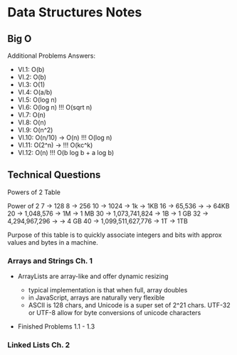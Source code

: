# Data Structures Notes

## Big O

Additional Problems Answers:
- VI.1: O(b) 
- VI.2: O(b)
- VI.3: O(1)
- VI.4: O(a/b) 
- VI.5: O(log n)
- VI.6: O(log n) !!! O(sqrt n)
- VI.7: O(n)
- VI.8: O(n)
- VI.9: O(n^2)
- VI.10: O(n/10) -> O(n) !!! O(log n) 
- VI.11: O(2^n) -> !!! O(kc^k)
- VI.12: O(n) !!! O(b log b + a log b)

## Technical Questions

Powers of 2 Table

Power of 2
7 -> 128
8 -> 256
10 -> 1024 -> 1k -> 1KB
16 -> 65,536 -> -> 64KB
20 -> 1,048,576 -> 1M -> 1 MB
30 -> 1,073,741,824 -> 1B -> 1 GB
32 -> 4,294,967,296 ->  -> 4 GB
40 -> 1,099,511,627,776 -> 1T -> 1TB

Purpose of this table is to quickly associate integers and bits with approx values and bytes in a machine. 

### Arrays and Strings Ch. 1

- ArrayLists are array-like and offer dynamic resizing
  - typical implementation is that when full, array doubles
  - in JavaScript, arrays are naturally very flexible
  - ASCII is 128 chars, and Unicode is a super set of 2^21 chars. UTF-32 or UTF-8 allow for byte conversions of unicode characters

- Finished Problems 1.1 - 1.3

### Linked Lists Ch. 2


